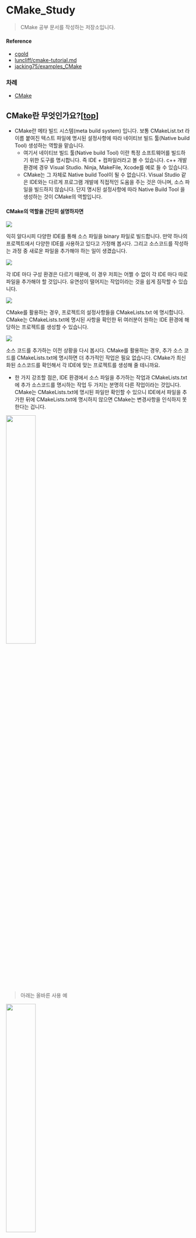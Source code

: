 # CMake_Study

> CMake 공부 문서를 작성하는 저장소입니다.

#### Reference
- [cgold](https://cgold.readthedocs.io/en/latest/overview/cmake-can.html)
- [luncliff/cmake-tutorial.md](https://gist.github.com/luncliff/6e2d4eb7ca29a0afd5b592f72b80cb5c)
- [jacking75/examples_CMake](https://github.com/jacking75/examples_CMake)

### 차례<a name="Category"></a>
- [CMake](#cmake)


## CMake란 무엇인가요?[[top](#Category)]<a name="cmake"></a>
- CMake란 메타 빌드 시스템(meta build system) 입니다. 보통 CMakeList.txt 라 이름 붙여진 텍스트 파일에 명시된 설정사항에 따라 네이티브 빌드 툴(Native build Tool) 생성하는 역할을 맡습니다.
  - 여기서 네이티브 빌드 툴(Native build Tool) 이란 특정 소프트웨어를 빌드하기 위한 도구를 명시합니다. 즉 IDE + 컴파일러라고 볼 수 있습니다. c++ 개발 환경에 경우 Visual Studio. Ninja, MakeFile, Xcode를 예로 들 수 있습니다.
  - CMake는 그 자체로 Native build Tool이 될 수 없습니다. Visual Studio 같은 IDE와는 다르게 프로그램 개발에 직접적인 도움을 주는 것은 아니며, 소스 파일을 빌드하지 않습니다. 단지 명시된 설정사항에 따라 Native Build Tool 을 생성하는 것이 CMake의 역할입니다.
  
  
#### CMake의 역할을 간단히 설명하자면
![](https://cgold.readthedocs.io/en/latest/_images/native-build.png)

익히 알다시피 다양한 IDE를 통해 소스 파일을 binary 파일로 빌드합니다. 만약 하나의 프로젝트에서 다양한 IDE를 사용하고 있다고 가정해 봅시다. 그리고 소스코드를 작성하는 과정 중 새로운 파일을 추가해야 하는 일이 생겼습니다.

![](https://cgold.readthedocs.io/en/latest/_images/native-build-add.png)

각 IDE 마다 구성 환경은 다르기 때문에, 이 경우 저희는 어쩔 수 없이 각 IDE 마다 따로 파일을 추가해야 할 것입니다. 유연성이 떨어지는 작업이라는 것을 쉽게 짐작할 수 있습니다.

![](https://cgold.readthedocs.io/en/latest/_images/generate-native-files.png)

CMake를 활용하는 경우, 프로젝트의 설정사항들을 CMakeLists.txt 에 명시합니다. CMake는 CMakeLists.txt에 명시된 사항을 확인한 뒤 여러분이 원하는 IDE 환경에 해당하는 프로젝트를 생성할 수 있습니다.

![](https://cgold.readthedocs.io/en/latest/_images/generate-native-files-add.png) 

소스 코드를 추가하는 이전 상황을 다시 봅시다. CMake를 활용하는 경우, 추가 소스 코드를 CMakeLists.txt에 명시하면 더 추가적인 작업은 필요 없습니다. CMake가 최신화된 소스코드를 확인해서 각 IDE에 맞는 프로젝트를 생성해 줄 테니까요.

- 한 가지 강조할 점은, IDE 환경에서 소스 파일을 추가하는 작업과 CMakeLists.txt에 추가 소스코드를 명시하는 작업 두 가지는 분명히 다른 작업이라는 것입니다. CMake는 CMakeLists.txt에 명시된 파일만 확인할 수 있으니 IDE에서 파일을 추가한 뒤에 CMakeLists.txt에 명시하지 않으면 CMake는 변경사항을 인식하지 못한다는 겁니다.

<img src="https://cgold.readthedocs.io/en/latest/_images/bad-workflow.png" width="40%" height="40%">

> 아래는 올바른 사용 예
<img src="https://cgold.readthedocs.io/en/latest/_images/good-workflow.png" width="40%" height="40%">

- 추가적으로 IDE 에서 제공하는 설정들과 CMake에서 작성할 수 있는 설정사항들은 항상 호환되지는 않는다는 점도 기억합시다.
